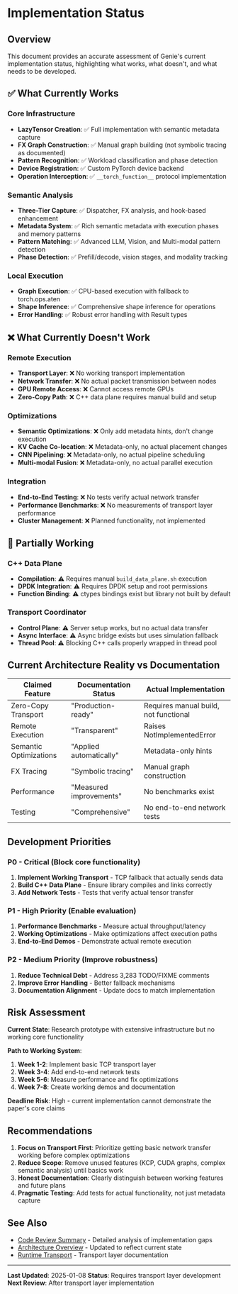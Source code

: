 # Implementation Status

## Overview

This document provides an accurate assessment of Genie's current implementation status, highlighting what works, what doesn't, and what needs to be developed.

## ✅ What Currently Works

### Core Infrastructure
- **LazyTensor Creation**: ✅ Full implementation with semantic metadata capture
- **FX Graph Construction**: ✅ Manual graph building (not symbolic tracing as documented)
- **Pattern Recognition**: ✅ Workload classification and phase detection
- **Device Registration**: ✅ Custom PyTorch device backend
- **Operation Interception**: ✅ `__torch_function__` protocol implementation

### Semantic Analysis
- **Three-Tier Capture**: ✅ Dispatcher, FX analysis, and hook-based enhancement
- **Metadata System**: ✅ Rich semantic metadata with execution phases and memory patterns
- **Pattern Matching**: ✅ Advanced LLM, Vision, and Multi-modal pattern detection
- **Phase Detection**: ✅ Prefill/decode, vision stages, and modality tracking

### Local Execution
- **Graph Execution**: ✅ CPU-based execution with fallback to torch.ops.aten
- **Shape Inference**: ✅ Comprehensive shape inference for operations
- **Error Handling**: ✅ Robust error handling with Result types

## ❌ What Currently Doesn't Work

### Remote Execution
- **Transport Layer**: ❌ No working transport implementation
- **Network Transfer**: ❌ No actual packet transmission between nodes
- **GPU Remote Access**: ❌ Cannot access remote GPUs
- **Zero-Copy Path**: ❌ C++ data plane requires manual build and setup

### Optimizations
- **Semantic Optimizations**: ❌ Only add metadata hints, don't change execution
- **KV Cache Co-location**: ❌ Metadata-only, no actual placement changes
- **CNN Pipelining**: ❌ Metadata-only, no actual pipeline scheduling
- **Multi-modal Fusion**: ❌ Metadata-only, no actual parallel execution

### Integration
- **End-to-End Testing**: ❌ No tests verify actual network transfer
- **Performance Benchmarks**: ❌ No measurements of transport layer performance
- **Cluster Management**: ❌ Planned functionality, not implemented

## 🚧 Partially Working

### C++ Data Plane
- **Compilation**: ⚠️ Requires manual `build_data_plane.sh` execution
- **DPDK Integration**: ⚠️ Requires DPDK setup and root permissions
- **Function Binding**: ⚠️ ctypes bindings exist but library not built by default

### Transport Coordinator
- **Control Plane**: ⚠️ Server setup works, but no actual data transfer
- **Async Interface**: ⚠️ Async bridge exists but uses simulation fallback
- **Thread Pool**: ⚠️ Blocking C++ calls properly wrapped in thread pool

## Current Architecture Reality vs Documentation

| Claimed Feature | Documentation Status | Actual Implementation |
|-----------------|---------------------|---------------------|
| Zero-Copy Transport | "Production-ready" | Requires manual build, not functional |
| Remote Execution | "Transparent" | Raises NotImplementedError |
| Semantic Optimizations | "Applied automatically" | Metadata-only hints |
| FX Tracing | "Symbolic tracing" | Manual graph construction |
| Performance | "Measured improvements" | No benchmarks exist |
| Testing | "Comprehensive" | No end-to-end network tests |

## Development Priorities

### P0 - Critical (Block core functionality)
1. **Implement Working Transport** - TCP fallback that actually sends data
2. **Build C++ Data Plane** - Ensure library compiles and links correctly
3. **Add Network Tests** - Tests that verify actual tensor transfer

### P1 - High Priority (Enable evaluation)
1. **Performance Benchmarks** - Measure actual throughput/latency
2. **Working Optimizations** - Make optimizations affect execution paths
3. **End-to-End Demos** - Demonstrate actual remote execution

### P2 - Medium Priority (Improve robustness)
1. **Reduce Technical Debt** - Address 3,283 TODO/FIXME comments
2. **Improve Error Handling** - Better fallback mechanisms
3. **Documentation Alignment** - Update docs to match implementation

## Risk Assessment

**Current State**: Research prototype with extensive infrastructure but no working core functionality

**Path to Working System**:
1. **Week 1-2**: Implement basic TCP transport layer
2. **Week 3-4**: Add end-to-end network tests
3. **Week 5-6**: Measure performance and fix optimizations
4. **Week 7-8**: Create working demos and documentation

**Deadline Risk**: High - current implementation cannot demonstrate the paper's core claims

## Recommendations

1. **Focus on Transport First**: Prioritize getting basic network transfer working before complex optimizations
2. **Reduce Scope**: Remove unused features (KCP, CUDA graphs, complex semantic analysis) until basics work
3. **Honest Documentation**: Clearly distinguish between working features and future plans
4. **Pragmatic Testing**: Add tests for actual functionality, not just metadata capture

## See Also

- [Code Review Summary](../../clarification_questions.md) - Detailed analysis of implementation gaps
- [Architecture Overview](01-architecture-overview.md) - Updated to reflect current state
- [Runtime Transport](05-runtime-transport.md) - Transport layer documentation

---

**Last Updated**: 2025-01-08
**Status**: Requires transport layer development
**Next Review**: After transport layer implementation
